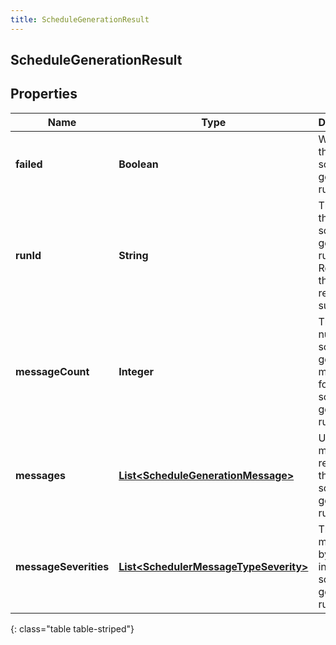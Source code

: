 ```yaml
---
title: ScheduleGenerationResult
---
```


## ScheduleGenerationResult

## Properties

| Name                  | Type                                                                                                 | Description                                                                   | Notes      |
| --------------------- | ---------------------------------------------------------------------------------------------------- | ----------------------------------------------------------------------------- | ---------- |
| **failed**            | <!----><!---->**Boolean**<!---->                                                                     | Whether the schedule generation run failed                                    | [optional] |
| **runId**             | <!----><!---->**String**<!---->                                                                      | The ID of the schedule generation run. Reference this when requesting support | [optional] |
| **messageCount**      | <!----><!---->**Integer**<!---->                                                                     | The number of schedule generation messages for this schedule generation run   | [optional] |
| **messages**          | <!----><!---->[**List&lt;ScheduleGenerationMessage&gt;**](ScheduleGenerationMessage.md)<!---->       | User facing messages related to the schedule generation run                   | [optional] |
| **messageSeverities** | <!----><!---->[**List&lt;SchedulerMessageTypeSeverity&gt;**](SchedulerMessageTypeSeverity.md)<!----> | The list of messages by severity in this schedule generation run              | [optional] |

{: class="table table-striped"}
